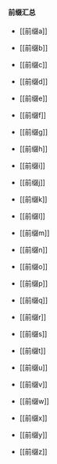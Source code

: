 #### 前缀汇总
- [[前缀a]]
- [[前缀b]]
- [[前缀c]]
- [[前缀d]]
- [[前缀e]]


- [[前缀f]]
- [[前缀g]]
- [[前缀h]]
- [[前缀i]]
- [[前缀j]]

- [[前缀k]]
- [[前缀l]]
- [[前缀m]]
- [[前缀n]]
- [[前缀o]]

- [[前缀p]]
- [[前缀q]]
- [[前缀r]]
- [[前缀s]]
- [[前缀t]]

- [[前缀u]]
- [[前缀v]]
- [[前缀w]]
- [[前缀x]]
- [[前缀y]]

- [[前缀z]]